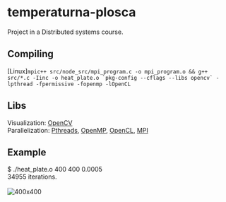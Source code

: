 # temperaturna-plosca
Project in a Distributed systems course.

## Compiling
\[Linux\]```mpic++ src/node_src/mpi_program.c -o mpi_program.o && g++ src/*.c -Iinc -o heat_plate.o `pkg-config --cflags --libs opencv` -lpthread -fpermissive -fopenmp -lOpenCL```

## Libs
Visualization: [OpenCV](https://opencv.org/)<br>
Parallelization: [Pthreads](https://en.wikipedia.org/wiki/POSIX_Threads), [OpenMP](http://www.openmp.org/), [OpenCL](https://en.wikipedia.org/wiki/OpenCL), [MPI](https://www.open-mpi.org/)

## Example
$ ./heat_plate.o 400 400 0.0005<br>
34955 iterations.<br><br>
![400x400](https://github.com/matejklemen/temperaturna-plosca/blob/master/img/heat_plate_400_400_0.0005.png)
